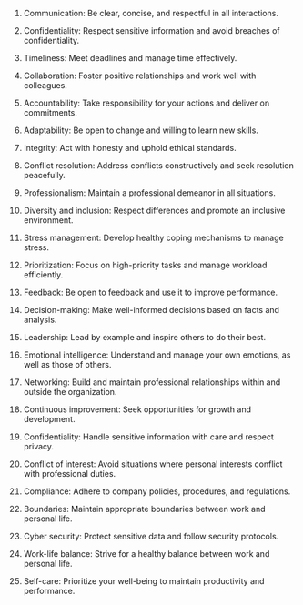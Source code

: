 1. Communication: Be clear, concise, and respectful in all interactions.

2. Confidentiality: Respect sensitive information and avoid breaches of confidentiality.

3. Timeliness: Meet deadlines and manage time effectively.

4. Collaboration: Foster positive relationships and work well with colleagues.

5. Accountability: Take responsibility for your actions and deliver on commitments.

6. Adaptability: Be open to change and willing to learn new skills.

7. Integrity: Act with honesty and uphold ethical standards.

8. Conflict resolution: Address conflicts constructively and seek resolution peacefully.

9. Professionalism: Maintain a professional demeanor in all situations.

10. Diversity and inclusion: Respect differences and promote an inclusive environment.

11. Stress management: Develop healthy coping mechanisms to manage stress.

12. Prioritization: Focus on high-priority tasks and manage workload efficiently.

13. Feedback: Be open to feedback and use it to improve performance.

14. Decision-making: Make well-informed decisions based on facts and analysis.

15. Leadership: Lead by example and inspire others to do their best.

16. Emotional intelligence: Understand and manage your own emotions, as well as those of others.

17. Networking: Build and maintain professional relationships within and outside the organization.

18. Continuous improvement: Seek opportunities for growth and development.

19. Confidentiality: Handle sensitive information with care and respect privacy.

20. Conflict of interest: Avoid situations where personal interests conflict with professional duties.

21. Compliance: Adhere to company policies, procedures, and regulations.

22. Boundaries: Maintain appropriate boundaries between work and personal life.

23. Cyber security: Protect sensitive data and follow security protocols.

24. Work-life balance: Strive for a healthy balance between work and personal life.

25. Self-care: Prioritize your well-being to maintain productivity and performance.